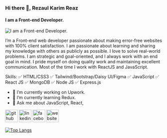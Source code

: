 ### Hi there 👋, Rezaul Karim Reaz
#### I am a Front-end Developer.
![I am a Front-end Developer.](https://i.ibb.co/zHJDgMd/banner-full-w.png)

I’m a Front-end web developer passionate about making error-free websites with 100% client satisfaction. I am passionate about learning and sharing my knowledge with others as publicly as possible. I love to solve real-world problems. I am strategic and goal-oriented, and I always work with an end goal in mind. I pride myself on doing quality work and maintaining excellent communication. Most of the time I work with ReactJS and JavaScript.

Skills: ✅ HTML/CSS3 ✅ Tailwind/Bootstrap/Daisy UI/Figma ✅ JavaScript ✅ React JS ✅ MongoDB ✅ Node JS ✅ Express.js

- 🔭 I’m currently working on Upwork. 
- 🌱 I’m currently learning Redux. 
- 💬 Ask me about JavaScript, React, 


[<img src='https://cdn.jsdelivr.net/npm/simple-icons@3.0.1/icons/github.svg' alt='github' height='40'>](https://github.com/rkreaz)  [<img src='https://cdn.jsdelivr.net/npm/simple-icons@3.0.1/icons/linkedin.svg' alt='linkedin' height='40'>](https://www.linkedin.com/in/rezaul-karim-reaz-445379249/)  [<img src='https://cdn.jsdelivr.net/npm/simple-icons@3.0.1/icons/facebook.svg' alt='facebook' height='40'>](https://www.facebook.com/rezaulkarimreazz)  [<img src='https://cdn.jsdelivr.net/npm/simple-icons@3.0.1/icons/icloud.svg' alt='website' height='40'>](https://rezaulkarimreaz.netlify.app/)  

[![Top Langs](https://github-readme-stats.vercel.app/api/top-langs/?username=rkreaz)](https://github.com/anuraghazra/github-readme-stats)

